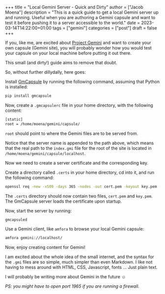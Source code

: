 +++
title = "Local Gemini Server - Quick and Dirty"
author = ["Jacob Moena"]
description = "This is a quick guide to get a local Gemini server up and running. Useful when you are authoring a Gemini capsule and want to test it before pushing it to a server accessible to the world."
date = 2023-03-14T14:22:00+01:00
tags = ["gemini"]
categories = ["post"]
draft = false
+++

If you, like me, are excited about [Project Gemini](https://gemini.circumlunar.space/) and want to create your own capsule (Gemini site), you will probably wonder how you would test your capsule on your local machine before putting it out there.

This small (and dirty!) guide aims to remove that doubt.

So, without further dillydally, here goes:

Install [GmCapsule](https://pypi.org/project/gmcapsule/) by running the following command, assuming that Python is installed:

```bash
pip install gmcapsule
```

Now, create a `.gmcapsulerc` file in your home directory, with the following content:

```bash
[static]
root = /home/moena/gemini/capsule/
```

`root` should point to where the Gemini files are to be served from.

Notice that the server name is appended to the path above, which means that the real path to the `index.gmi` file for the root of the site is located in `/home/moena/gemini/capsule/localhost`.

Now we need to create a server certificate and the corresponding key.

Create a directory called `.certs` in your home directory, cd into it, and run the following command:

```bash
openssl req -new -x509 -days 365 -nodes -out cert.pem -keyout key.pem -subj "/CN=localhost" -newkey rsa:4096 -addext "subjectAltName = DNS:localhost"
```

The `.certs` directory should now contain two files, `cert.pem` and `key.pem`. The GmCapsule server loads the certificate upon startup.

Now, start the server by running:

```bash
gmcapsuled
```

Use a Gemini client, like `amfora` to browse your local Gemini capsule:

```bash
amfora gemini://localhost/
```

Now, enjoy creating content for Gemini!

I am excited about the whole idea of the small internet, and the syntax for the `.gmi` files are so simple, much simpler than even Markdown. I like not having to mess around with HTML, CSS, Javascript, fonts ... Just plain text.

I will probably be writing more about Gemini in the future ☺

_PS: you might have to open port 1965 if you are running a firewall._
